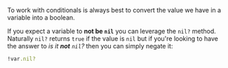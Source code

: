 To work with conditionals is always best to convert the value we have in a variable into a boolean. 

If you expect a variable to **not be `nil`** you can leverage the `nil?` method. Naturally `nil?` returns `true` if the value is `nil` but if you're looking to have the answer to *is it **not** `nil`?* then you can simply negate it:
```ruby
!var.nil?
```